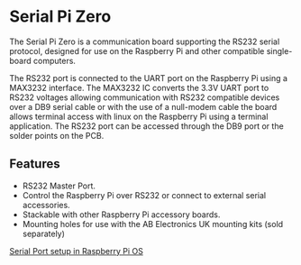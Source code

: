 <!--
---
name: Serial Pi Zero
class: board
type: com
formfactor: pHAT
manufacturer: AB Electronics UK
description: UART to RS232 Converter
url: https://www.abelectronics.co.uk/p/75/serial-pi-zero
github: https://github.com/abelectronicsuk
schematic: https://www.abelectronics.co.uk/viewpdf/schematic-serialpizero
buy: https://www.abelectronics.co.uk/p/75/serial-pi-zero
image: 'ab-serial-pi-zero.png'
pincount: 40
eeprom: no
power:
  '1':
ground:
  '6':
  '14':
  '20':
  '25':
  '30':
  '34':
  '39':
pin:
  '8':
    mode: UART
  '10':
    mode: UART
-->
# Serial Pi Zero

The Serial Pi Zero is a communication board supporting the RS232 serial protocol, designed for use on the Raspberry Pi and other compatible single-board computers.

The RS232 port is connected to the UART port on the Raspberry Pi using a MAX3232 interface. The MAX3232 IC converts the 3.3V UART port to RS232 voltages allowing communication with RS232 compatible devices over a DB9 serial cable or with the use of a null-modem cable the board allows terminal access with linux on the Raspberry Pi using a terminal application. The RS232 port can be accessed through the DB9 port or the solder points on the PCB.

## Features

- RS232 Master Port.
- Control the Raspberry Pi over RS232 or connect to external serial accessories.
- Stackable with other Raspberry Pi accessory boards.
- Mounting holes for use with the AB Electronics UK mounting kits (sold separately)

[Serial Port setup in Raspberry Pi OS](https://www.abelectronics.co.uk/kb/article/1035/serial-port-setup-in-raspberry-pi-os)

